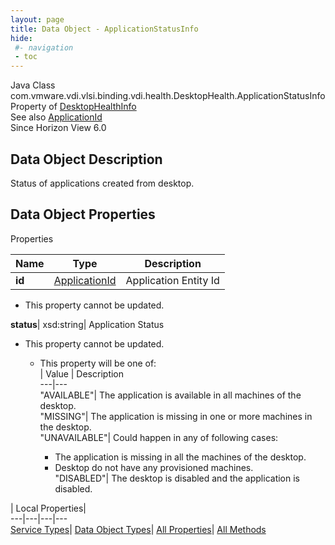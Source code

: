 ```yaml
---
layout: page
title: Data Object - ApplicationStatusInfo
hide:
 #- navigation
 - toc
---
```






Java Class
    com.vmware.vdi.vlsi.binding.vdi.health.DesktopHealth.ApplicationStatusInfo  
Property of
     [DesktopHealthInfo](vdi.health.DesktopHealth.DesktopHealthInfo.md#field_detail)  
See also
     [ApplicationId](vdi.entity.ApplicationId.md)  
Since 
    Horizon View 6.0

## Data Object Description 

Status of applications created from desktop. 

## Data Object Properties

Properties

Name |  Type |  Description   
---|---|---  
**id**| [ApplicationId](vdi.entity.ApplicationId.md)|  Application Entity Id   


* This property cannot be updated.

  
**status**|  xsd:string|  Application Status   


* This property cannot be updated.
  * This property will be one of:  
|  Value |  Description   
---|---  
"AVAILABLE"| The application is available in all machines of the desktop.  
"MISSING"| The application is missing in one or more machines in the desktop.  
"UNAVAILABLE"| Could happen in any of following cases:  

    * The application is missing in all the machines of the desktop.
    * Desktop do not have any provisioned machines.  
"DISABLED"| The desktop is disabled and the application is disabled.  

  
  
  
 | Local Properties|   
---|---|---|---  
[Service Types](index-mo_types.md)| [Data Object Types](index-do_types.md)| [All Properties](index-properties.md)| [All Methods](index-methods.md)  
  
  


